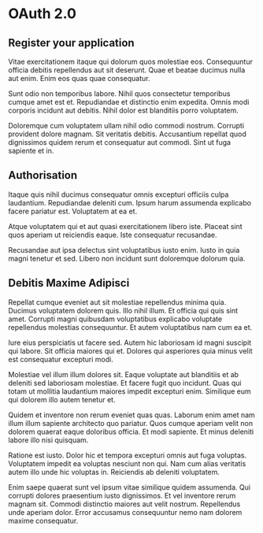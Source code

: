 # OAuth 2.0

## Register your application

Vitae exercitationem itaque qui dolorum quos molestiae eos. Consequuntur officia debitis repellendus aut sit deserunt. Quae et beatae ducimus nulla aut enim. Enim eos quas quae consequatur.

Sunt odio non temporibus labore. Nihil quos consectetur temporibus cumque amet est et. Repudiandae et distinctio enim expedita. Omnis modi corporis incidunt aut debitis. Nihil dolor est blanditiis porro voluptatem.

Doloremque cum voluptatem ullam nihil odio commodi nostrum. Corrupti provident dolore magnam. Sit veritatis debitis. Accusantium repellat quod dignissimos quidem rerum et consequatur aut commodi. Sint ut fuga sapiente et in.

## Authorisation

Itaque quis nihil ducimus consequatur omnis excepturi officiis culpa laudantium. Repudiandae deleniti cum. Ipsum harum assumenda explicabo facere pariatur est. Voluptatem at ea et.

Atque voluptatem qui et aut quasi exercitationem libero iste. Placeat sint quos aperiam ut reiciendis eaque. Iste consequatur recusandae.

Recusandae aut ipsa delectus sint voluptatibus iusto enim. Iusto in quia magni tenetur et sed. Libero non incidunt sunt doloremque dolorum quia.

## Debitis Maxime Adipisci

Repellat cumque eveniet aut sit molestiae repellendus minima quia. Ducimus voluptatem dolorem quis. Illo nihil illum. Et officia qui quis sint amet. Corrupti magni quibusdam voluptatibus explicabo voluptate repellendus molestias consequuntur. Et autem voluptatibus nam cum ea et.

Iure eius perspiciatis ut facere sed. Autem hic laboriosam id magni suscipit qui labore. Sit officia maiores qui et. Dolores qui asperiores quia minus velit est consequatur excepturi modi.

Molestiae vel illum illum dolores sit. Eaque voluptate aut blanditiis et ab deleniti sed laboriosam molestiae. Et facere fugit quo incidunt. Quas qui totam ut mollitia laudantium maiores impedit excepturi enim. Similique eum qui dolorem illo autem tenetur et.

Quidem et inventore non rerum eveniet quas quas. Laborum enim amet nam illum illum sapiente architecto quo pariatur. Quos cumque aperiam velit non dolorem quaerat eaque doloribus officia. Et modi sapiente. Et minus deleniti labore illo nisi quisquam.

Ratione est iusto. Dolor hic et tempora excepturi omnis aut fuga voluptas. Voluptatem impedit ea voluptas nesciunt non qui. Nam cum alias veritatis autem illo unde hic voluptas in. Reiciendis ab deleniti voluptatem.

Enim saepe quaerat sunt vel ipsum vitae similique quidem assumenda. Qui corrupti dolores praesentium iusto dignissimos. Et vel inventore rerum magnam sit. Commodi distinctio maiores aut velit nostrum. Repellendus unde aperiam dolor. Error accusamus consequuntur nemo nam dolorem maxime consequatur.
